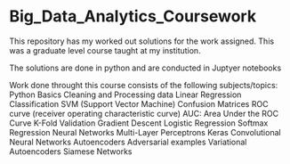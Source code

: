 # Big_Data_Analytics_Coursework

This repository has my worked out solutions for the work assigned. This was a graduate level course taught at my institution.

The solutions are done in python and are conducted in Juptyer notebooks

Work done throught this course consists of the following subjects/topics:
Python Basics
Cleaning and Processing data
Linear Regression
Classification
SVM (Support Vector Machine)
Confusion Matrices
ROC curve (receiver operating characteristic curve)
AUC: Area Under the ROC Curve
K-Fold Validation
Gradient Descent
Logistic Regression
Softmax Regression
Neural Networks
Multi-Layer Perceptrons
Keras
Convolutional Neural Networks
Autoencoders
Adversarial examples
Variational Autoencoders
Siamese Networks 
